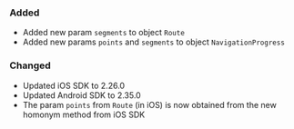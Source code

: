 ### Added

* Added new param `segments` to object `Route`
* Added new params `points` and `segments` to object `NavigationProgress`

### Changed

* Updated iOS SDK to 2.26.0
* Updated Android SDK to 2.35.0
* The param `points` from `Route` (in iOS) is now obtained from the new homonym method from iOS SDK
